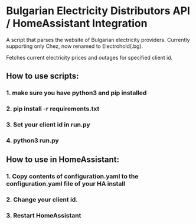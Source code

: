 ﻿# Bulgarian Electricity Distributors API / HomeAssistant Integration

A script that parses the website of Bulgarian electricity providers. Currently supporting only Chez, now renamed to Electrohold(.bg).

Fetches current electricity prices and outages for specified client id.

## How to use scripts:

### 1. make sure you have python3 and pip installed

### 2. pip install -r requirements.txt

### 3. Set your client id in run.py

### 4. python3 run.py

## How to use in HomeAssistant:

### 1. Copy contents of configuration.yaml to the configuration.yaml file of your HA install

### 2. Change your client id.

### 3. Restart HomeAssistant
